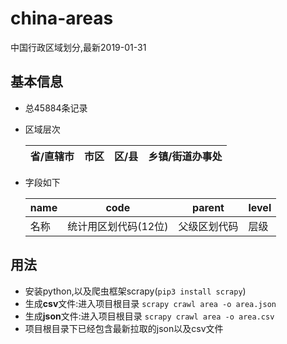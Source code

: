 
# china-areas
中国行政区域划分,最新2019-01-31

## 基本信息

* 总45884条记录
* 区域层次

    |省/直辖市|市区|区/县|乡镇/街道办事处|
    |---|---|---|---|
* 字段如下

    |name|code|parent|level|
    |---|---|---|---|
    |名称|统计用区划代码(12位)|父级区划代码|层级|
    

## 用法

* 安装python,以及爬虫框架scrapy(`pip3 install scrapy`)
* 生成**csv**文件:进入项目根目录 `scrapy crawl area -o area.json`
* 生成**json**文件:进入项目根目录 `scrapy crawl area -o area.csv`
* 项目根目录下已经包含最新拉取的json以及csv文件

